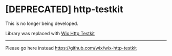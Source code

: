 # [DEPRECATED] http-testkit

This is no longer being developed.

Library was replaced with [Wix Http Testkit](https://github.com/wix/wix-http-testkit)

***

Please go here instead https://github.com/wix/wix-http-testkit

